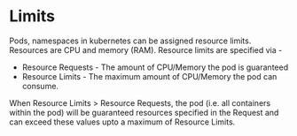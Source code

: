 Limits
======

Pods, namespaces in kubernetes can be assigned resource limits. Resources are CPU and memory (RAM). 
Resource limits are specified via -
* Resource Requests - The amount of CPU/Memory the pod is guaranteed
* Resource Limits - The maximum amount of CPU/Memory the pod can consume.

When Resource Limits > Resource Requests, the pod (i.e. all containers within the pod) 
will be guaranteed resources specified in the Request and can exceed these values upto a
maximum of Resource Limits.
